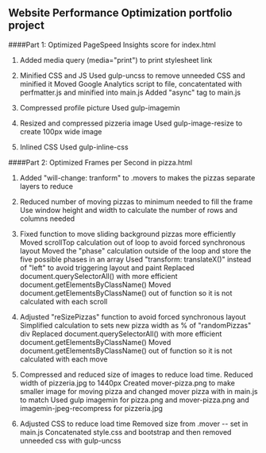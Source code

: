 ## Website Performance Optimization portfolio project

####Part 1: Optimized PageSpeed Insights score for index.html
1) Added media query (media="print") to print stylesheet link

2) Minified CSS and JS
   Used gulp-uncss to remove unneeded CSS and minified it
   Moved Google Analytics script to file, concatentated with perfmatter.js and minified into main.js
   Added "async" tag to main.js

3) Compressed profile picture
   Used gulp-imagemin

4) Resized and compressed pizzeria image
   Used gulp-image-resize to create 100px wide image
   
5) Inlined CSS
   Used gulp-inline-css 

####Part 2: Optimized Frames per Second in pizza.html
1) Added "will-change: tranform" to .movers to makes the pizzas separate layers to reduce

2) Reduced number of moving pizzas to minimum needed to fill the frame
   Use window height and width to calculate the number of rows and columns needed

3) Fixed function to move sliding background pizzas more efficiently
   Moved scrollTop calculation out of loop to avoid forced synchronous layout
   Moved the "phase" calculation outside of the loop and store the five possible phases in an array
   Used "transform: translateX()" instead of "left" to avoid triggering layout and paint
   Replaced document.querySelectorAll() with more efficient document.getElementsByClassName()
   Moved document.getElementsByClassName() out of function so it is not calculated with each scroll

4) Adjusted "reSizePizzas" function to avoid forced synchronous layout
   Simplified calculation to sets new pizza width as % of "randomPizzas" div
   Replaced document.querySelectorAll() with more efficient document.getElementsByClassName()
   Moved document.getElementsByClassName() out of function so it is not calculated with each move

5) Compressed and reduced size of images to reduce load time.
   Reduced width of pizzeria.jpg to 1440px
   Created mover-pizza.png to make smaller image for moving pizza and changed mover pizza with in main.js to match
   Used gulp imagemin for pizza.png and mover-pizza.png and imagemin-jpeg-recompress for pizzeria.jpg

6) Adjusted CSS to reduce load time
   Removed size from .mover -- set in main.js
   Concatenated style.css and bootstrap and then removed unneeded css with gulp-uncss